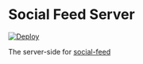 # Social Feed Server


[![Deploy](https://www.herokucdn.com/deploy/button.png)](https://heroku.com/deploy)


The server-side for [social-feed](https://github.com/pavelk2/social-feed/) 
